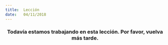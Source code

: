 ```yaml
---
title:  Lección
date:   04/11/2018
---
```


### <center>Todavía estamos trabajando en esta lección. Por favor, vuelva más tarde.</center>